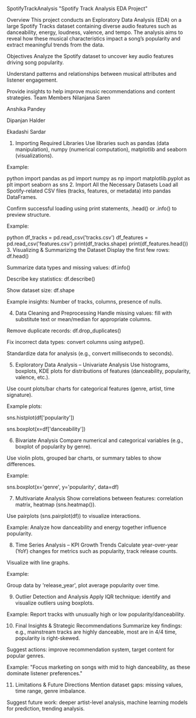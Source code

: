 SpotifyTrackAnalysis
"Spotify Track Analysis EDA Project"

Overview
This project conducts an Exploratory Data Analysis (EDA) on a large Spotify Tracks dataset containing diverse audio features such as danceability, energy, loudness, valence, and tempo. The analysis aims to reveal how these musical characteristics impact a song’s popularity and extract meaningful trends from the data.

Objectives
Analyze the Spotify dataset to uncover key audio features driving song popularity.

Understand patterns and relationships between musical attributes and listener engagement.

Provide insights to help improve music recommendations and content strategies.
Team Members
Nilanjana Saren

Anshika Pandey

Dipanjan Halder

Ekadashi Sardar

1. Importing Required Libraries
Use libraries such as pandas (data manipulation), numpy (numerical computation), matplotlib and seaborn (visualizations).

Example:

python
import pandas as pd
import numpy as np
import matplotlib.pyplot as plt
import seaborn as sns
2. Import All the Necessary Datasets
Load all Spotify-related CSV files (tracks, features, or metadata) into pandas DataFrames.

Confirm successful loading using print statements, .head() or .info() to preview structure.

Example:

python
df_tracks = pd.read_csv('tracks.csv')
df_features = pd.read_csv('features.csv')
print(df_tracks.shape)
print(df_features.head())
3. Visualizing & Summarizing the Dataset
Display the first few rows: df.head()

Summarize data types and missing values: df.info()

Describe key statistics: df.describe()

Show dataset size: df.shape

Example insights: Number of tracks, columns, presence of nulls.

4. Data Cleaning and Preprocessing
Handle missing values: fill with substitute text or mean/median for appropriate columns.

Remove duplicate records: df.drop_duplicates()

Fix incorrect data types: convert columns using astype().

Standardize data for analysis (e.g., convert milliseconds to seconds).

5. Exploratory Data Analysis – Univariate Analysis
Use histograms, boxplots, KDE plots for distributions of features (danceability, popularity, valence, etc.).

Use count plots/bar charts for categorical features (genre, artist, time signature).

Example plots:

sns.histplot(df['popularity'])

sns.boxplot(x=df['danceability'])

6. Bivariate Analysis
Compare numerical and categorical variables (e.g., boxplot of popularity by genre).

Use violin plots, grouped bar charts, or summary tables to show differences.

Example:

sns.boxplot(x='genre', y='popularity', data=df)

7. Multivariate Analysis
Show correlations between features: correlation matrix, heatmap (sns.heatmap()).

Use pairplots (sns.pairplot(df)) to visualize interactions.

Example: Analyze how danceability and energy together influence popularity.

8. Time Series Analysis – KPI Growth Trends
Calculate year-over-year (YoY) changes for metrics such as popularity, track release counts.

Visualize with line graphs.

Example:

Group data by 'release_year', plot average popularity over time.

9. Outlier Detection and Analysis
Apply IQR technique: identify and visualize outliers using boxplots.

Example: Report tracks with unusually high or low popularity/danceability.

10. Final Insights & Strategic Recommendations
Summarize key findings: e.g., mainstream tracks are highly danceable, most are in 4/4 time, popularity is right-skewed.

Suggest actions: improve recommendation system, target content for popular genres.

Example: "Focus marketing on songs with mid to high danceability, as these dominate listener preferences."

11. Limitations & Future Directions
Mention dataset gaps: missing values, time range, genre imbalance.

Suggest future work: deeper artist-level analysis, machine learning models for prediction, trending analysis.
